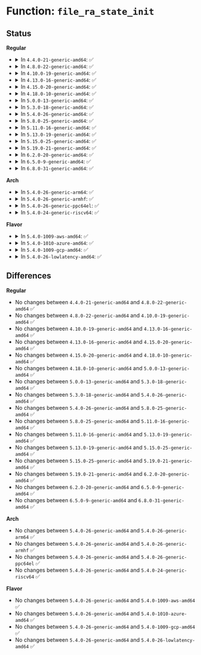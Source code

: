 # Function: <code>file_ra_state_init</code>

## Status
<b>Regular</b>
<ul>
<li>
<details>
<summary>In <code>4.4.0-21-generic-amd64</code>: ✅</summary>

```c
void file_ra_state_init(struct file_ra_state * ra, struct address_space * mapping)
```

```json
{
  "name": "file_ra_state_init",
  "collision_type": "Unique Global",
  "inline_type": "No",
  "funcs": [
    {
      "addr": 18446744071580532080,
      "name": "file_ra_state_init",
      "external": true,
      "loc": "mm/readahead.c:28",
      "file": "mm/readahead.c",
      "inline": "seen, unknown",
      "caller_inline": [],
      "caller_func": [
        "fs/open.c:do_dentry_open"
      ]
    }
  ],
  "symbols": [
    {
      "addr": 18446744071580532080,
      "name": "file_ra_state_init",
      "section": ".text",
      "bind": "STB_GLOBAL",
      "size": 81
    }
  ]
}
```
</details>
</li>
<li>
<details>
<summary>In <code>4.8.0-22-generic-amd64</code>: ✅</summary>

```c
void file_ra_state_init(struct file_ra_state * ra, struct address_space * mapping)
```

```json
{
  "name": "file_ra_state_init",
  "collision_type": "Unique Global",
  "inline_type": "No",
  "funcs": [
    {
      "addr": 18446744071580617968,
      "name": "file_ra_state_init",
      "external": true,
      "loc": "mm/readahead.c:30",
      "file": "mm/readahead.c",
      "inline": "seen, unknown",
      "caller_inline": [],
      "caller_func": [
        "fs/open.c:do_dentry_open"
      ]
    }
  ],
  "symbols": [
    {
      "addr": 18446744071580617968,
      "name": "file_ra_state_init",
      "section": ".text",
      "bind": "STB_GLOBAL",
      "size": 81
    }
  ]
}
```
</details>
</li>
<li>
<details>
<summary>In <code>4.10.0-19-generic-amd64</code>: ✅</summary>

```c
void file_ra_state_init(struct file_ra_state * ra, struct address_space * mapping)
```

```json
{
  "name": "file_ra_state_init",
  "collision_type": "Unique Global",
  "inline_type": "No",
  "funcs": [
    {
      "addr": 18446744071580685040,
      "name": "file_ra_state_init",
      "external": true,
      "loc": "mm/readahead.c:30",
      "file": "mm/readahead.c",
      "inline": "seen, unknown",
      "caller_inline": [],
      "caller_func": [
        "fs/open.c:do_dentry_open"
      ]
    }
  ],
  "symbols": [
    {
      "addr": 18446744071580685040,
      "name": "file_ra_state_init",
      "section": ".text",
      "bind": "STB_GLOBAL",
      "size": 81
    }
  ]
}
```
</details>
</li>
<li>
<details>
<summary>In <code>4.13.0-16-generic-amd64</code>: ✅</summary>

```c
void file_ra_state_init(struct file_ra_state * ra, struct address_space * mapping)
```

```json
{
  "name": "file_ra_state_init",
  "collision_type": "Unique Global",
  "inline_type": "No",
  "funcs": [
    {
      "addr": 18446744071580718576,
      "name": "file_ra_state_init",
      "external": true,
      "loc": "mm/readahead.c:30",
      "file": "mm/readahead.c",
      "inline": "seen, unknown",
      "caller_inline": [],
      "caller_func": [
        "fs/open.c:do_dentry_open"
      ]
    }
  ],
  "symbols": [
    {
      "addr": 18446744071580718576,
      "name": "file_ra_state_init",
      "section": ".text",
      "bind": "STB_GLOBAL",
      "size": 80
    }
  ]
}
```
</details>
</li>
<li>
<details>
<summary>In <code>4.15.0-20-generic-amd64</code>: ✅</summary>

```c
void file_ra_state_init(struct file_ra_state * ra, struct address_space * mapping)
```

```json
{
  "name": "file_ra_state_init",
  "collision_type": "Unique Global",
  "inline_type": "No",
  "funcs": [
    {
      "addr": 18446744071580804112,
      "name": "file_ra_state_init",
      "external": true,
      "loc": "mm/readahead.c:30",
      "file": "mm/readahead.c",
      "inline": "seen, unknown",
      "caller_inline": [],
      "caller_func": [
        "fs/open.c:do_dentry_open"
      ]
    }
  ],
  "symbols": [
    {
      "addr": 18446744071580804112,
      "name": "file_ra_state_init",
      "section": ".text",
      "bind": "STB_GLOBAL",
      "size": 80
    }
  ]
}
```
</details>
</li>
<li>
<details>
<summary>In <code>4.18.0-10-generic-amd64</code>: ✅</summary>

```c
void file_ra_state_init(struct file_ra_state * ra, struct address_space * mapping)
```

```json
{
  "name": "file_ra_state_init",
  "collision_type": "Unique Global",
  "inline_type": "No",
  "funcs": [
    {
      "addr": 18446744071580941024,
      "name": "file_ra_state_init",
      "external": true,
      "loc": "mm/readahead.c:30",
      "file": "mm/readahead.c",
      "inline": "seen, unknown",
      "caller_inline": [],
      "caller_func": [
        "fs/open.c:do_dentry_open"
      ]
    }
  ],
  "symbols": [
    {
      "addr": 18446744071580941024,
      "name": "file_ra_state_init",
      "section": ".text",
      "bind": "STB_GLOBAL",
      "size": 80
    }
  ]
}
```
</details>
</li>
<li>
<details>
<summary>In <code>5.0.0-13-generic-amd64</code>: ✅</summary>

```c
void file_ra_state_init(struct file_ra_state * ra, struct address_space * mapping)
```

```json
{
  "name": "file_ra_state_init",
  "collision_type": "Unique Global",
  "inline_type": "No",
  "funcs": [
    {
      "addr": 18446744071581017184,
      "name": "file_ra_state_init",
      "external": true,
      "loc": "mm/readahead.c:32",
      "file": "mm/readahead.c",
      "inline": "seen, unknown",
      "caller_inline": [],
      "caller_func": [
        "fs/open.c:do_dentry_open"
      ]
    }
  ],
  "symbols": [
    {
      "addr": 18446744071581017184,
      "name": "file_ra_state_init",
      "section": ".text",
      "bind": "STB_GLOBAL",
      "size": 80
    }
  ]
}
```
</details>
</li>
<li>
<details>
<summary>In <code>5.3.0-18-generic-amd64</code>: ✅</summary>

```c
void file_ra_state_init(struct file_ra_state * ra, struct address_space * mapping)
```

```json
{
  "name": "file_ra_state_init",
  "collision_type": "Unique Global",
  "inline_type": "No",
  "funcs": [
    {
      "addr": 18446744071581081120,
      "name": "file_ra_state_init",
      "external": true,
      "loc": "mm/readahead.c:33",
      "file": "mm/readahead.c",
      "inline": "seen, unknown",
      "caller_inline": [],
      "caller_func": [
        "fs/open.c:do_dentry_open"
      ]
    }
  ],
  "symbols": [
    {
      "addr": 18446744071581081120,
      "name": "file_ra_state_init",
      "section": ".text",
      "bind": "STB_GLOBAL",
      "size": 82
    }
  ]
}
```
</details>
</li>
<li>
<details>
<summary>In <code>5.4.0-26-generic-amd64</code>: ✅</summary>

```c
void file_ra_state_init(struct file_ra_state * ra, struct address_space * mapping)
```

```json
{
  "name": "file_ra_state_init",
  "collision_type": "Unique Global",
  "inline_type": "No",
  "funcs": [
    {
      "addr": 18446744071581137104,
      "name": "file_ra_state_init",
      "external": true,
      "loc": "mm/readahead.c:33",
      "file": "mm/readahead.c",
      "inline": "seen, unknown",
      "caller_inline": [],
      "caller_func": [
        "fs/open.c:do_dentry_open"
      ]
    }
  ],
  "symbols": [
    {
      "addr": 18446744071581137104,
      "name": "file_ra_state_init",
      "section": ".text",
      "bind": "STB_GLOBAL",
      "size": 82
    }
  ]
}
```
</details>
</li>
<li>
<details>
<summary>In <code>5.8.0-25-generic-amd64</code>: ✅</summary>

```c
void file_ra_state_init(struct file_ra_state * ra, struct address_space * mapping)
```

```json
{
  "name": "file_ra_state_init",
  "collision_type": "Unique Global",
  "inline_type": "No",
  "funcs": [
    {
      "addr": 18446744071581321408,
      "name": "file_ra_state_init",
      "external": true,
      "loc": "mm/readahead.c:34",
      "file": "mm/readahead.c",
      "inline": "seen, unknown",
      "caller_inline": [],
      "caller_func": [
        "fs/open.c:do_dentry_open",
        "fs/verity/enable.c:build_merkle_tree_level",
        "fs/verity/enable.c:build_merkle_tree_level"
      ]
    }
  ],
  "symbols": [
    {
      "addr": 18446744071581321408,
      "name": "file_ra_state_init",
      "section": ".text",
      "bind": "STB_GLOBAL",
      "size": 85
    }
  ]
}
```
</details>
</li>
<li>
<details>
<summary>In <code>5.11.0-16-generic-amd64</code>: ✅</summary>

```c
void file_ra_state_init(struct file_ra_state * ra, struct address_space * mapping)
```

```json
{
  "name": "file_ra_state_init",
  "collision_type": "Unique Global",
  "inline_type": "No",
  "funcs": [
    {
      "addr": 18446744071581363264,
      "name": "file_ra_state_init",
      "external": true,
      "loc": "mm/readahead.c:34",
      "file": "mm/readahead.c",
      "inline": "seen, unknown",
      "caller_inline": [],
      "caller_func": [
        "fs/open.c:do_dentry_open",
        "fs/verity/enable.c:build_merkle_tree_level",
        "fs/verity/enable.c:build_merkle_tree_level"
      ]
    }
  ],
  "symbols": [
    {
      "addr": 18446744071581363264,
      "name": "file_ra_state_init",
      "section": ".text",
      "bind": "STB_GLOBAL",
      "size": 85
    }
  ]
}
```
</details>
</li>
<li>
<details>
<summary>In <code>5.13.0-19-generic-amd64</code>: ✅</summary>

```c
void file_ra_state_init(struct file_ra_state * ra, struct address_space * mapping)
```

```json
{
  "name": "file_ra_state_init",
  "collision_type": "Unique Global",
  "inline_type": "No",
  "funcs": [
    {
      "addr": 18446744071581382256,
      "name": "file_ra_state_init",
      "external": true,
      "loc": "mm/readahead.c:34",
      "file": "mm/readahead.c",
      "inline": "seen, unknown",
      "caller_inline": [],
      "caller_func": [
        "fs/open.c:do_dentry_open",
        "fs/verity/enable.c:build_merkle_tree_level",
        "fs/verity/enable.c:build_merkle_tree_level"
      ]
    }
  ],
  "symbols": [
    {
      "addr": 18446744071581382256,
      "name": "file_ra_state_init",
      "section": ".text",
      "bind": "STB_GLOBAL",
      "size": 85
    }
  ]
}
```
</details>
</li>
<li>
<details>
<summary>In <code>5.15.0-25-generic-amd64</code>: ✅</summary>

```c
void file_ra_state_init(struct file_ra_state * ra, struct address_space * mapping)
```

```json
{
  "name": "file_ra_state_init",
  "collision_type": "Unique Global",
  "inline_type": "No",
  "funcs": [
    {
      "addr": 18446744071581631312,
      "name": "file_ra_state_init",
      "external": true,
      "loc": "mm/readahead.c:34",
      "file": "mm/readahead.c",
      "inline": "seen, unknown",
      "caller_inline": [],
      "caller_func": [
        "fs/open.c:do_dentry_open",
        "fs/verity/enable.c:build_merkle_tree_level",
        "fs/verity/enable.c:build_merkle_tree_level"
      ]
    }
  ],
  "symbols": [
    {
      "addr": 18446744071581631312,
      "name": "file_ra_state_init",
      "section": ".text",
      "bind": "STB_GLOBAL",
      "size": 92
    }
  ]
}
```
</details>
</li>
<li>
<details>
<summary>In <code>5.19.0-21-generic-amd64</code>: ✅</summary>

```c
void file_ra_state_init(struct file_ra_state * ra, struct address_space * mapping)
```

```json
{
  "name": "file_ra_state_init",
  "collision_type": "Unique Global",
  "inline_type": "No",
  "funcs": [
    {
      "addr": 18446744071581996032,
      "name": "file_ra_state_init",
      "external": true,
      "loc": "mm/readahead.c:139",
      "file": "mm/readahead.c",
      "inline": "seen, unknown",
      "caller_inline": [],
      "caller_func": [
        "fs/open.c:do_dentry_open",
        "fs/verity/enable.c:build_merkle_tree_level",
        "fs/verity/enable.c:build_merkle_tree_level"
      ]
    }
  ],
  "symbols": [
    {
      "addr": 18446744071581996032,
      "name": "file_ra_state_init",
      "section": ".text",
      "bind": "STB_GLOBAL",
      "size": 52
    }
  ]
}
```
</details>
</li>
<li>
<details>
<summary>In <code>6.2.0-20-generic-amd64</code>: ✅</summary>

```c
void file_ra_state_init(struct file_ra_state * ra, struct address_space * mapping)
```

```json
{
  "name": "file_ra_state_init",
  "collision_type": "Unique Global",
  "inline_type": "No",
  "funcs": [
    {
      "addr": 18446744071582431920,
      "name": "file_ra_state_init",
      "external": true,
      "loc": "mm/readahead.c:140",
      "file": "mm/readahead.c",
      "inline": "seen, unknown",
      "caller_inline": [],
      "caller_func": [
        "fs/open.c:do_dentry_open",
        "fs/verity/enable.c:build_merkle_tree_level",
        "fs/verity/enable.c:build_merkle_tree_level"
      ]
    }
  ],
  "symbols": [
    {
      "addr": 18446744071582431920,
      "name": "file_ra_state_init",
      "section": ".text",
      "bind": "STB_GLOBAL",
      "size": 52
    }
  ]
}
```
</details>
</li>
<li>
<details>
<summary>In <code>6.5.0-9-generic-amd64</code>: ✅</summary>

```c
void file_ra_state_init(struct file_ra_state * ra, struct address_space * mapping)
```

```json
{
  "name": "file_ra_state_init",
  "collision_type": "Unique Global",
  "inline_type": "No",
  "funcs": [
    {
      "addr": 18446744071582637376,
      "name": "file_ra_state_init",
      "external": true,
      "loc": "mm/readahead.c:139",
      "file": "mm/readahead.c",
      "inline": "seen, unknown",
      "caller_inline": [],
      "caller_func": [
        "fs/open.c:do_dentry_open"
      ]
    }
  ],
  "symbols": [
    {
      "addr": 18446744071582637376,
      "name": "file_ra_state_init",
      "section": ".text",
      "bind": "STB_GLOBAL",
      "size": 52
    }
  ]
}
```
</details>
</li>
<li>
<details>
<summary>In <code>6.8.0-31-generic-amd64</code>: ✅</summary>

```c
void file_ra_state_init(struct file_ra_state * ra, struct address_space * mapping)
```

```json
{
  "name": "file_ra_state_init",
  "collision_type": "Unique Global",
  "inline_type": "No",
  "funcs": [
    {
      "addr": 18446744071582808560,
      "name": "file_ra_state_init",
      "external": true,
      "loc": "mm/readahead.c:139",
      "file": "mm/readahead.c",
      "inline": "seen, unknown",
      "caller_inline": [],
      "caller_func": [
        "fs/open.c:do_dentry_open"
      ]
    }
  ],
  "symbols": [
    {
      "addr": 18446744071582808560,
      "name": "file_ra_state_init",
      "section": ".text",
      "bind": "STB_GLOBAL",
      "size": 52
    }
  ]
}
```
</details>
</li>
</ul>
<b>Arch</b>
<ul>
<li>
<details>
<summary>In <code>5.4.0-26-generic-arm64</code>: ✅</summary>

```c
void file_ra_state_init(struct file_ra_state * ra, struct address_space * mapping)
```

```json
{
  "name": "file_ra_state_init",
  "collision_type": "Unique Global",
  "inline_type": "No",
  "funcs": [
    {
      "addr": 18446603336492511248,
      "name": "file_ra_state_init",
      "external": true,
      "loc": "mm/readahead.c:33",
      "file": "mm/readahead.c",
      "inline": "seen, unknown",
      "caller_inline": [],
      "caller_func": [
        "fs/open.c:do_dentry_open"
      ]
    }
  ],
  "symbols": [
    {
      "addr": 18446603336492511248,
      "name": "file_ra_state_init",
      "section": ".text",
      "bind": "STB_GLOBAL",
      "size": 136
    }
  ]
}
```
</details>
</li>
<li>
<details>
<summary>In <code>5.4.0-26-generic-armhf</code>: ✅</summary>

```c
void file_ra_state_init(struct file_ra_state * ra, struct address_space * mapping)
```

```json
{
  "name": "file_ra_state_init",
  "collision_type": "Unique Global",
  "inline_type": "No",
  "funcs": [
    {
      "addr": 3226381252,
      "name": "file_ra_state_init",
      "external": true,
      "loc": "mm/readahead.c:33",
      "file": "mm/readahead.c",
      "inline": "seen, unknown",
      "caller_inline": [],
      "caller_func": [
        "fs/open.c:do_dentry_open"
      ]
    }
  ],
  "symbols": [
    {
      "addr": 3226381252,
      "name": "file_ra_state_init",
      "section": ".text",
      "bind": "STB_GLOBAL",
      "size": 116
    }
  ]
}
```
</details>
</li>
<li>
<details>
<summary>In <code>5.4.0-26-generic-ppc64el</code>: ✅</summary>

```c
void file_ra_state_init(struct file_ra_state * ra, struct address_space * mapping)
```

```json
{
  "name": "file_ra_state_init",
  "collision_type": "Unique Global",
  "inline_type": "No",
  "funcs": [
    {
      "addr": 13835058055285799776,
      "name": "file_ra_state_init",
      "external": true,
      "loc": "mm/readahead.c:33",
      "file": "mm/readahead.c",
      "inline": "seen, unknown",
      "caller_inline": [],
      "caller_func": [
        "fs/open.c:do_dentry_open"
      ]
    }
  ],
  "symbols": [
    {
      "addr": 13835058055285799776,
      "name": "file_ra_state_init",
      "section": ".text",
      "bind": "STB_GLOBAL",
      "size": 180
    }
  ]
}
```
</details>
</li>
<li>
<details>
<summary>In <code>5.4.0-24-generic-riscv64</code>: ✅</summary>

```c
void file_ra_state_init(struct file_ra_state * ra, struct address_space * mapping)
```

```json
{
  "name": "file_ra_state_init",
  "collision_type": "Unique Global",
  "inline_type": "No",
  "funcs": [
    {
      "addr": 18446743936272569278,
      "name": "file_ra_state_init",
      "external": true,
      "loc": "mm/readahead.c:33",
      "file": "mm/readahead.c",
      "inline": "seen, unknown",
      "caller_inline": [],
      "caller_func": [
        "fs/open.c:do_dentry_open"
      ]
    }
  ],
  "symbols": [
    {
      "addr": 18446743936272569278,
      "name": "file_ra_state_init",
      "section": ".text",
      "bind": "STB_GLOBAL",
      "size": 90
    }
  ]
}
```
</details>
</li>
</ul>
<b>Flavor</b>
<ul>
<li>
<details>
<summary>In <code>5.4.0-1009-aws-amd64</code>: ✅</summary>

```c
void file_ra_state_init(struct file_ra_state * ra, struct address_space * mapping)
```

```json
{
  "name": "file_ra_state_init",
  "collision_type": "Unique Global",
  "inline_type": "No",
  "funcs": [
    {
      "addr": 18446744071581105952,
      "name": "file_ra_state_init",
      "external": true,
      "loc": "mm/readahead.c:33",
      "file": "mm/readahead.c",
      "inline": "seen, unknown",
      "caller_inline": [],
      "caller_func": [
        "fs/open.c:do_dentry_open"
      ]
    }
  ],
  "symbols": [
    {
      "addr": 18446744071581105952,
      "name": "file_ra_state_init",
      "section": ".text",
      "bind": "STB_GLOBAL",
      "size": 82
    }
  ]
}
```
</details>
</li>
<li>
<details>
<summary>In <code>5.4.0-1010-azure-amd64</code>: ✅</summary>

```c
void file_ra_state_init(struct file_ra_state * ra, struct address_space * mapping)
```

```json
{
  "name": "file_ra_state_init",
  "collision_type": "Unique Global",
  "inline_type": "No",
  "funcs": [
    {
      "addr": 18446744071581053024,
      "name": "file_ra_state_init",
      "external": true,
      "loc": "mm/readahead.c:33",
      "file": "mm/readahead.c",
      "inline": "seen, unknown",
      "caller_inline": [],
      "caller_func": [
        "fs/open.c:do_dentry_open"
      ]
    }
  ],
  "symbols": [
    {
      "addr": 18446744071581053024,
      "name": "file_ra_state_init",
      "section": ".text",
      "bind": "STB_GLOBAL",
      "size": 82
    }
  ]
}
```
</details>
</li>
<li>
<details>
<summary>In <code>5.4.0-1009-gcp-amd64</code>: ✅</summary>

```c
void file_ra_state_init(struct file_ra_state * ra, struct address_space * mapping)
```

```json
{
  "name": "file_ra_state_init",
  "collision_type": "Unique Global",
  "inline_type": "No",
  "funcs": [
    {
      "addr": 18446744071581097152,
      "name": "file_ra_state_init",
      "external": true,
      "loc": "mm/readahead.c:33",
      "file": "mm/readahead.c",
      "inline": "seen, unknown",
      "caller_inline": [],
      "caller_func": [
        "fs/open.c:do_dentry_open"
      ]
    }
  ],
  "symbols": [
    {
      "addr": 18446744071581097152,
      "name": "file_ra_state_init",
      "section": ".text",
      "bind": "STB_GLOBAL",
      "size": 82
    }
  ]
}
```
</details>
</li>
<li>
<details>
<summary>In <code>5.4.0-26-lowlatency-amd64</code>: ✅</summary>

```c
void file_ra_state_init(struct file_ra_state * ra, struct address_space * mapping)
```

```json
{
  "name": "file_ra_state_init",
  "collision_type": "Unique Global",
  "inline_type": "No",
  "funcs": [
    {
      "addr": 18446744071581159360,
      "name": "file_ra_state_init",
      "external": true,
      "loc": "mm/readahead.c:33",
      "file": "mm/readahead.c",
      "inline": "seen, unknown",
      "caller_inline": [],
      "caller_func": [
        "fs/open.c:do_dentry_open"
      ]
    }
  ],
  "symbols": [
    {
      "addr": 18446744071581159360,
      "name": "file_ra_state_init",
      "section": ".text",
      "bind": "STB_GLOBAL",
      "size": 82
    }
  ]
}
```
</details>
</li>
</ul>

## Differences
<b>Regular</b>
<ul>
<li>
No changes between <code>4.4.0-21-generic-amd64</code> and <code>4.8.0-22-generic-amd64</code> ✅
</li>
<li>
No changes between <code>4.8.0-22-generic-amd64</code> and <code>4.10.0-19-generic-amd64</code> ✅
</li>
<li>
No changes between <code>4.10.0-19-generic-amd64</code> and <code>4.13.0-16-generic-amd64</code> ✅
</li>
<li>
No changes between <code>4.13.0-16-generic-amd64</code> and <code>4.15.0-20-generic-amd64</code> ✅
</li>
<li>
No changes between <code>4.15.0-20-generic-amd64</code> and <code>4.18.0-10-generic-amd64</code> ✅
</li>
<li>
No changes between <code>4.18.0-10-generic-amd64</code> and <code>5.0.0-13-generic-amd64</code> ✅
</li>
<li>
No changes between <code>5.0.0-13-generic-amd64</code> and <code>5.3.0-18-generic-amd64</code> ✅
</li>
<li>
No changes between <code>5.3.0-18-generic-amd64</code> and <code>5.4.0-26-generic-amd64</code> ✅
</li>
<li>
No changes between <code>5.4.0-26-generic-amd64</code> and <code>5.8.0-25-generic-amd64</code> ✅
</li>
<li>
No changes between <code>5.8.0-25-generic-amd64</code> and <code>5.11.0-16-generic-amd64</code> ✅
</li>
<li>
No changes between <code>5.11.0-16-generic-amd64</code> and <code>5.13.0-19-generic-amd64</code> ✅
</li>
<li>
No changes between <code>5.13.0-19-generic-amd64</code> and <code>5.15.0-25-generic-amd64</code> ✅
</li>
<li>
No changes between <code>5.15.0-25-generic-amd64</code> and <code>5.19.0-21-generic-amd64</code> ✅
</li>
<li>
No changes between <code>5.19.0-21-generic-amd64</code> and <code>6.2.0-20-generic-amd64</code> ✅
</li>
<li>
No changes between <code>6.2.0-20-generic-amd64</code> and <code>6.5.0-9-generic-amd64</code> ✅
</li>
<li>
No changes between <code>6.5.0-9-generic-amd64</code> and <code>6.8.0-31-generic-amd64</code> ✅
</li>
</ul>
<b>Arch</b>
<ul>
<li>
No changes between <code>5.4.0-26-generic-amd64</code> and <code>5.4.0-26-generic-arm64</code> ✅
</li>
<li>
No changes between <code>5.4.0-26-generic-amd64</code> and <code>5.4.0-26-generic-armhf</code> ✅
</li>
<li>
No changes between <code>5.4.0-26-generic-amd64</code> and <code>5.4.0-26-generic-ppc64el</code> ✅
</li>
<li>
No changes between <code>5.4.0-26-generic-amd64</code> and <code>5.4.0-24-generic-riscv64</code> ✅
</li>
</ul>
<b>Flavor</b>
<ul>
<li>
No changes between <code>5.4.0-26-generic-amd64</code> and <code>5.4.0-1009-aws-amd64</code> ✅
</li>
<li>
No changes between <code>5.4.0-26-generic-amd64</code> and <code>5.4.0-1010-azure-amd64</code> ✅
</li>
<li>
No changes between <code>5.4.0-26-generic-amd64</code> and <code>5.4.0-1009-gcp-amd64</code> ✅
</li>
<li>
No changes between <code>5.4.0-26-generic-amd64</code> and <code>5.4.0-26-lowlatency-amd64</code> ✅
</li>
</ul>
